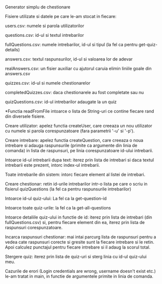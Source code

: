 Generator simplu de chestionare

Fisiere utilizate si datele pe care le-am stocat in fiecare:

users.csv: numele si parola utilizatorilor

questions.csv: id-ul si textul intrebarilor

fullQuestions.csv: numele intrebarilor, id-ul si tipul (la fel ca pentru get-quiz-details)

answers.csv: textul raspunsurilor, id-ul si valoarea lor de adevar

realAnswers.csv: un fisier auxiliar cu ajutorul caruia elimin liniile goale din answers.csv

quizzes.csv: id-ul si numele chestionarelor

completedQuizzes.csv: daca chestionarele au fost completate sau nu

quizQuestions.csv: id-ul intrebarilor adaugate la un quiz

\*Functia readFromFile intoarce o lista de String-uri ce contine fiecare rand din diversele fisiere.

Creare utilizator: apelez functia createUser, care creeaza un nou utilizator cu numele si parola corespunzatoare (fara parametrii '-u' si '-p').

Creare intrebare: apelez functia createQuestion, care creeaza o noua intrebare si adauga raspunsurile (primite ca argumente din linia de comanda)
in lista de raspunsuri, pe linia corespunzatoare id-ului intrebarii.

Intoarce id-ul intrebarii dupa text: iterez prin lista de intrebari si daca textul intrebarii este prezent, intorc index-ul intrebarii.

Toate intrebarile din sistem: intorc fiecare element al listei de intrebari.

Creare chestionar: retin id-urile intrebarilor intr-o lista pe care o scriu in fisierul quizQuestions (la fel ca pentru raspunsurile intrebarilor)

Intoarce id-ul quiz-ului: La fel ca la get-question-id

Intoarce toate quiz-urile: la fel ca la get-all-questions

Intoarce detaliile quiz-ului in functie de id: iterez prin lista de intrebari (din fullQuestions.csv) si, pentru fiecare element din ea, iterez
prin lista de raspunsuri corespunzatoare.

Incarca raspunsuri chestionar: mai intai parcurg lista de raspunsuri pentru a vedea cate raspunsuri corecte si gresite sunt la fiecare intrebare
si le retin. Apoi calculez punctajul pentru fiecare intrebare si il adaug la scorul total.

Stergere quiz: iterez prin lista de quiz-uri si sterg linia cu id-ul quiz-ului meu.

Cazurile de erori (Login credentials are wrong, username doesn't exist etc.) le-am tratat in main, in functie de argumentele primite in linia de
comanda.
